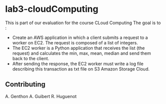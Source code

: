 # lab3-cloudComputing
This is part of our evaluation for the course CLoud Computing
The goal is to :
- Create an AWS application in which a client submits a request to a worker on EC2. The request is
composed of a list of integers.
- The EC2 worker is a Python application that receives the list (the request) and calculates the min, max,
mean, median and send them back to the client.
- After sending the response, the EC2 worker must write a log file describing this transaction as txt file
on S3 Amazon Storage Cloud.

## Contributing 
A. Genthon
A. Guibert
R. Huguenot
